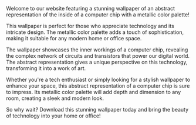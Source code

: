 <!--
Write me content for website with wallpaper "An abstract representation of the inside of a computer chip with a metallic color palette"
-->

<!--font:"Open Sans"-->

Welcome to our website featuring a stunning wallpaper of an abstract representation of the inside of a computer chip with a metallic color palette! 

This wallpaper is perfect for those who appreciate technology and its intricate design. The metallic color palette adds a touch of sophistication, making it suitable for any modern home or office space.

The wallpaper showcases the inner workings of a computer chip, revealing the complex network of circuits and transistors that power our digital world. The abstract representation gives a unique perspective on this technology, transforming it into a work of art.

Whether you're a tech enthusiast or simply looking for a stylish wallpaper to enhance your space, this abstract representation of a computer chip is sure to impress. Its metallic color palette will add depth and dimension to any room, creating a sleek and modern look.

So why wait? Download this stunning wallpaper today and bring the beauty of technology into your home or office!
